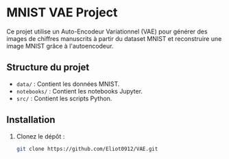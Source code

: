 # MNIST VAE Project

Ce projet utilise un Auto-Encodeur Variationnel (VAE) pour générer des images de chiffres manuscrits à partir du dataset MNIST et reconstruire une image MNIST grâce à l'autoencodeur.

## Structure du projet

- `data/` : Contient les données MNIST.
- `notebooks/` : Contient les notebooks Jupyter.
- `src/` : Contient les scripts Python.

## Installation

1. Clonez le dépôt :
   ```sh
   git clone https://github.com/Eliot0912/VAE.git

